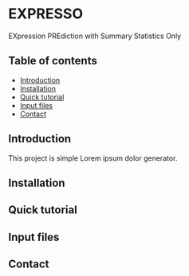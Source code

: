 # EXPRESSO
EXpression PREdiction with Summary Statistics Only 

## Table of contents
* [Introduction](#Introduction)
* [Installation](#Installation)
* [Quick tutorial](#Quick_tutorial)
* [Input files](#Input_files)
* [Contact](#Contact)

## Introduction
This project is simple Lorem ipsum dolor generator.

## Installation

## Quick tutorial

## Input files

## Contact
